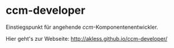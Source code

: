 # ccm-developer
Einstiegspunkt für angehende _ccm_-Komponentenentwickler.

Hier geht's zur Webseite: http://akless.github.io/ccm-developer/
